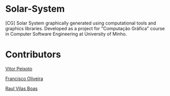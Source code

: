 # Solar-System
[CG] Solar System graphically generated using computational tools and graphics libraries. Developed as a project for "Computação Gráfica" course in Computer Software Engineering at University of Minho.

# Contributors

[Vitor Peixoto](https://github.com/VitorPeixoto97)

[Francisco Oliveira](https://github.com/Tibblue)

[Raul Vilas Boas](https://github.com/MrBoas)
